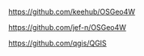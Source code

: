 https://github.com/keehub/OSGeo4W

https://github.com/jef-n/OSGeo4W

https://github.com/qgis/QGIS




